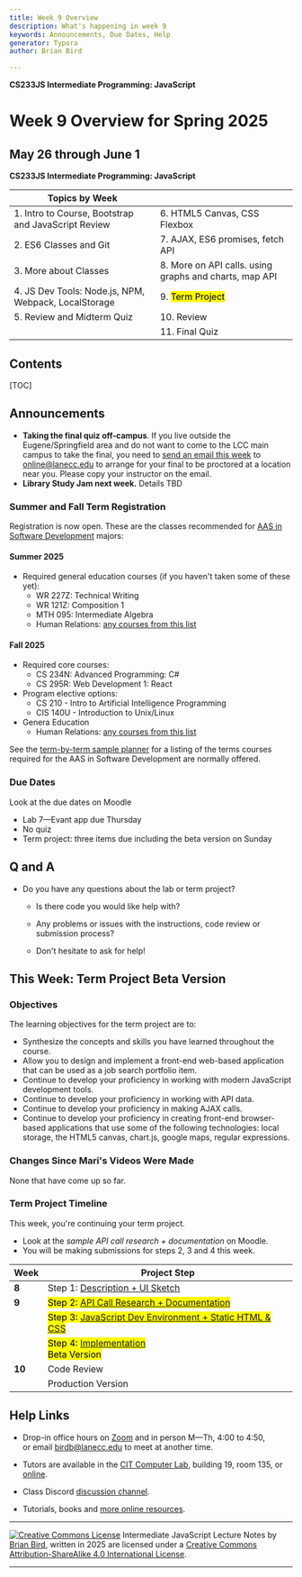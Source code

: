 ```yaml
---
title: Week 9 Overview
description: What's happening in week 9
keywords: Announcements, Due Dates, Help
generator: Typora
author: Brian Bird

---
```


**CS233JS Intermediate Programming: JavaScript**

<h1>Week 9 Overview for Spring 2025</h1>

<h2>May 26 through June 1</h2>

**CS233JS Intermediate Programming: JavaScript**

| Topics by Week                                       |                                                        |
| ---------------------------------------------------- | ------------------------------------------------------ |
| 1. Intro to Course, Bootstrap and JavaScript Review  | 6. HTML5 Canvas, CSS Flexbox                           |
| 2. ES6 Classes and Git                               | 7. AJAX, ES6 promises, fetch API                       |
| 3. More about Classes                                | 8. More on API calls. using graphs and charts, map API |
| 4. JS Dev Tools: Node.js, NPM, Webpack, LocalStorage | 9. <mark>Term Project</mark>                           |
| 5. Review and Midterm Quiz                           | 10. Review                                             |
|                                                      | 11. Final Quiz                                         |

<h2>Contents</h2>

[TOC]


## Announcements

- **Taking the final quiz off-campus**.  If you live outside the Eugene/Springfield area and do not want to come to the LCC main campus to take the final, you need to <u>send an email this week</u> to online@lanecc.edu to arrange for your final to be proctored at a location near you. Please copy your instructor on the email.
- **Library Study Jam next week.**  Details TBD

### Summer and Fall Term Registration

Registration is now open. These are the classes recommended for [AAS in Software Development](https://lanecc.smartcatalogiq.com/en/2024-2025/lcc-catalog/programs-of-study/computer-information-technology/software-development-aas/) majors:

#### Summer 2025

- Required general education courses (if you haven't taken some of these yet):
  - WR 227Z: Technical Writing
  - WR 121Z: Composition 1 
  - MTH 095: Intermediate Algebra 
  - Human Relations: [any courses from this list](https://lanecc.smartcatalogiq.com/en/current/2025-26-lcc-catalog/programs-of-study/career-technical-education-requirements/human-relations-requirement/)

#### Fall 2025

- Required core courses:
  - CS 234N: Advanced Programming: C#
  - CS 295R: Web Development 1: React
- Program elective options: 
  - CS 210 - Intro to Artificial Intelligence Programming
  - CIS 140U - Introduction to Unix/Linux
- Genera Education
  - Human Relations: [any courses from this list](https://lanecc.smartcatalogiq.com/en/current/2025-26-lcc-catalog/programs-of-study/career-technical-education-requirements/human-relations-requirement/)


See the [term-by-term sample planner](https://docs.google.com/document/d/1F8CJY1M7A4J9uJtGRDFRyF-0j7l2AVe0vpPE5vcfHXE/edit?usp=sharing) for a listing of the terms courses required for the AAS in Software Development are normally offered.

### Due Dates

Look at the due dates on Moodle

- Lab 7&mdash;Evant app due Thursday
- No quiz
- Term project: three items due including the beta version on Sunday

## Q and A

- Do you have any questions about the lab or term project?

  -  Is there code you would like help with?

  - Any problems or issues with the instructions, code review or submission process?

  - Don't hesitate to ask for help!




## This Week: Term Project Beta Version

### Objectives

The learning objectives for the term project are to:

- Synthesize the concepts and skills you have learned throughout the course.
- Allow you to design and implement a front-end web-based application that can be used as a job search portfolio item.
- Continue to develop your proficiency in working with modern JavaScript development tools.
- Continue to develop your proficiency in working with API data.
- Continue to develop your proficiency in making AJAX calls.
- Continue to develop your proficiency in creating front-end browser-based applications that use some of the following technologies: local storage, the HTML5 canvas, chart.js, google maps, regular expressions.

### Changes Since Mari's Videos Were Made

None that have come up so far.

### Term Project Timeline

This week, you're continuing your term project.

- Look at the *sample API call research + documentation* on Moodle.
- You will be making submissions for steps 2, 3 and 4 this week.

| Week   | Project Step                                                 |
| ------ | ------------------------------------------------------------ |
| **8**  | Step 1: [Description + UI Sketch](../Labs/TermProject/CS233JS_ProjectInstructions.html#proposal-description--ui-mockup) |
| **9**  | <mark>Step 2: [API Call Research + Documentation](../Labs/TermProject/CS233JS_ProjectInstructions.html#api-call-research--documentation)</mark> |
|        | <mark>Step 3: [JavaScript Dev Environment + Static HTML & CSS](../Labs/TermProject/CS233JS_ProjectInstructions.html#dev-environment--html--css)</mark> |
|        | <mark>Step 4: [Implementation](../Labs/TermProject/CS233JS_ProjectInstructions.html#production-version)<br />Beta Version</mark> |
| **10** | Code Review                                                  |
|        | Production Version                                           |

## Help Links

- Drop-in office hours on [Zoom](https://lanecc.zoom.us/j/93494931394) and in person M&mdash;Th, 4:00 to 4:50,  
  or email birdb@lanecc.edu to meet at another time.

- Tutors are available in the [CIT Computer Lab](https://www.lanecc.edu/programs-academics/academic-departments/business-technology-and-trades/computer-information-technology/cit-computer-lab), building 19, room 135, or [online](https://www.lanecc.edu/get-support/academic-support/academic-and-tutoring-services).
- Class Discord [discussion channel](https://discord.com/channels/1290812758249701396/1324897172981809273). 
- Tutorials, books and [more online resources](https://lcc-cit.github.io/CS233JS-CourseMaterials/CS233JS_References.html).

---

[![Creative Commons License](https://i.creativecommons.org/l/by-sa/4.0/88x31.png)](http://creativecommons.org/licenses/by-sa/4.0/) Intermediate JavaScript Lecture Notes by [Brian Bird](https://profbird.dev), written in <time>2025</time> are licensed under a [Creative Commons Attribution-ShareAlike 4.0 International License](http://creativecommons.org/licenses/by-sa/4.0/). 

---